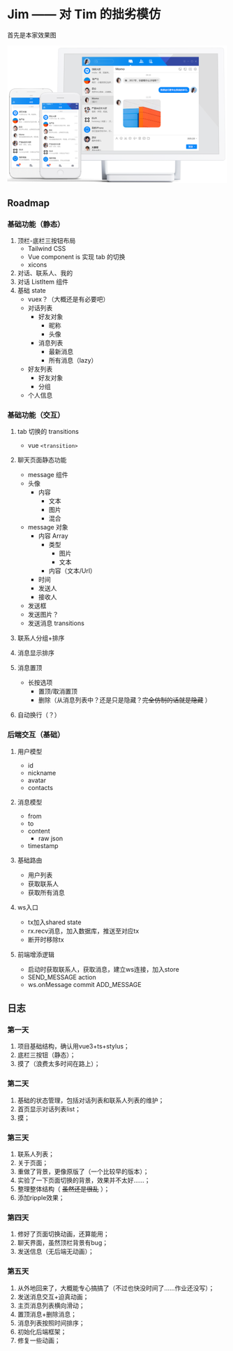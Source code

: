 # Jim —— 对 Tim 的拙劣模仿

首先是本家效果图

![Tim](./misc/tim.png)

## Roadmap

### 基础功能（静态）

1. 顶栏-底栏三按钮布局
   - Tailwind CSS
   - Vue component is 实现 tab 的切换
   - xicons
2. 对话、联系人、我的
3. 对话 ListItem 组件
4. 基础 state
   - vuex？（大概还是有必要吧）
   - 对话列表
     - 好友对象
       - 昵称
       - 头像
     - 消息列表
       - 最新消息
       - 所有消息（lazy）
   - 好友列表
     - 好友对象
     - 分组
   - 个人信息

### 基础功能（交互）

1. tab 切换的 transitions

   - vue `<transition>`

2. 聊天页面静态功能

   - message 组件
   - 头像
     - 内容
       - 文本
       - 图片
       - 混合
   - message 对象
     - 内容 Array
       - 类型
         - 图片
         - 文本
       - 内容（文本/Url）
     - 时间
     - 发送人
     - 接收人
   - 发送框
   - 发送图片？
   - 发送消息 transitions

3. 联系人分组+排序
4. 消息显示排序
5. 消息置顶
   - 长按选项
     - 置顶/取消置顶
     - 删除（从消息列表中？还是只是隐藏？~~完全仿制的话就是隐藏~~ ）
6. 自动换行（？）

### 后端交互（基础）

1. 用户模型
   - id
   - nickname
   - avatar
   - contacts

2. 消息模型
   - from
   - to
   - content
     - raw json
   - timestamp

3. 基础路由
   - 用户列表
   - 获取联系人
   - 获取所有消息

4. ws入口
   - tx加入shared state
   - rx.recv消息，加入数据库，推送至对应tx
   - 断开时移除tx

5. 前端增添逻辑
   - 启动时获取联系人，获取消息，建立ws连接，加入store
   - SEND_MESSAGE action
   - ws.onMessage commit ADD_MESSAGE

## 日志

### 第一天

1. 项目基础结构，确认用vue3+ts+stylus；
2. 底栏三按钮（静态）；
3. 摸了（浪费太多时间在路上）；

### 第二天

1. 基础的状态管理，包括对话列表和联系人列表的维护；
2. 首页显示对话列表list；
3. 摸；

### 第三天

1. 联系人列表；
2. 关于页面；
3. 重做了背景，更像原版了（一个比较早的版本）；
4. 实验了一下页面切换的背景，效果并不太好……；
5. 整理整体结构（ ~~虽然还是很乱~~ ）；
6. 添加ripple效果；

### 第四天

1. 修好了页面切换动画，还算能用；
2. 聊天界面，虽然顶栏背景有bug；
3. 发送信息（无后端无动画）；

### 第五天

1. 从外地回来了，大概能专心搞搞了（不过也快没时间了……作业还没写）；
2. 发送消息交互+迫真动画；
3. 主页消息列表横向滑动；
4. 置顶消息+删除消息；
5. 消息列表按照时间排序；
6. 初始化后端框架；
7. 修复一些动画；